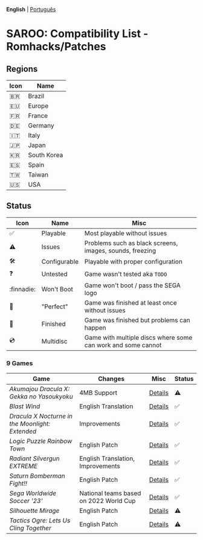 **English** | [Português](pt-br.md)

# SAROO: Compatibility List - Romhacks/Patches

## Regions

| Icon     | Name        |
| -------- | ----------- |
| :brazil: | Brazil      |
| :eu:     | Europe      |
| :fr:     | France      |
| :de:     | Germany     |
| :it:     | Italy       |
| :jp:     | Japan       |
| :kr:     | South Korea |
| :es:     | Spain       |
| :taiwan: | Taiwan      |
| :us:     | USA         |

## Status

| Icon                | Name         | Misc                                                         |
| ------------------- | ------------ | ------------------------------------------------------------ |
| :white_check_mark:  | Playable     | Most playable without issues                                 |
| :warning:           | Issues       | Problems such as black screens, images, sounds, freezing     |
| :hammer_and_wrench: | Configurable | Playable with proper configuration                           |
| :question:          | Untested     | Game wasn't tested aka `TODO`                                |
| :finnadie:          | Won't Boot   | Game won't boot / pass the SEGA logo                         |
| :100:               | "Perfect"    | Game was finished at least once without issues               |
| :checkered_flag:    | Finished     | Game was finished but problems can happen                    |
| :cd:                | Multidisc    | Game with multiple discs where some can work and some cannot |

### 9 Games

| Game                                            | Changes                                | Misc                                                                  | Status             |
| ----------------------------------------------- | -------------------------------------- | --------------------------------------------------------------------- | ------------------ |
| _Akumajou Dracula X: Gekka no Yasoukyoku_       | 4MB Support                            | [Details](../../Regions/Romhacks/T-9527G/4MB_YZB/01/README.md)        | :warning:          |
| _Blast Wind_                                    | English Translation                    | [Details](../../Regions/Romhacks/T-1810G/01/README.md)                | :white_check_mark: |
| _Dracula X Nocturne in the Moonlight: Extended_ | Improvements                           | [Details](../../Regions/Romhacks/T-9527G/DRACULAX_EXTENDED/README.md) | :white_check_mark: |
| _Logic Puzzle Rainbow Town_                     | English Patch                          | [Details](../../Regions/Romhacks/T-4303G/01/README.md)                | :white_check_mark: |
| _Radiant Silvergun EXTREME_                     | English Translation, Improvements      | [Details](../../Regions/Romhacks/T-32902G/01/README.md)               | :white_check_mark: |
| _Saturn Bomberman Fight!!_                      | English Patch                          | [Details](../../Regions/Romhacks/T-14321G/01/README.md)               | :white_check_mark: |
| _Sega Worldwide Soccer '23'_                    | National teams based on 2022 World Cup | [Details](../../Regions/Romhacks/MK-81123/01/README.md)               | :white_check_mark: |
| _Silhouette Mirage_                             | English Patch                          | [Details](../../Regions/Romhacks/T-32901G/01/README.md)               | :warning:          |
| _Tactics Ogre: Lets Us Cling Together_          | English Patch                          | [Details](../../Regions/Romhacks/T-5306G/01/README.md)                | :warning:          |

